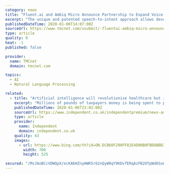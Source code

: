 ```yaml
---
category: news
title: "Fluent.ai and Ambiq Micro Announce Partnership to Expand Voice Interface Use Cases Across a Variety of Smart Devices"
excerpt: "The unique and patented speech-to-intent approach allows development of speech recognition models in any existing language and offers unmatched multilingual capabilities. Ambiq Micro is leading the world in energy-efficient semiconductor design, redefining \"ultra-low power\" with its unique and proprietary Subthreshold Power-Optimized Technology ..."
publishedDateTime: 2020-01-06T14:07:00Z
sourceUrl: https://www.tmcnet.com/usubmit/-fluentai-ambiq-micro-announce-partnership-expand-voice-interface-/2020/01/06/9076377.htm
type: article
quality: 0
heat: -1
published: false

provider:
  name: TMCnet
  domain: tmcnet.com

topics:
  - AI
  - Natural Language Processing

related:
  - title: "Artificial intelligence will revolutionise healthcare but it can’t replace doctors and nurses"
    excerpt: "Millions of pounds of taxpayers money is being spent to prepare for and help the NHS to take advantage of the emerging revolution of artificial intelligence in healthcare. Momentum has been building for several years and is now reaching a tipping point as a series of studies and trials show AI, or machine learning, can match or even improve on ..."
    publishedDateTime: 2020-01-06T23:02:00Z
    sourceUrl: https://www.independent.co.uk/independentpremium/news-analysis/artificial-intelligence-nhs-healthcare-patients-cancer-doctors-nurses-ai-a9272376.html
    type: article
    provider:
      name: Independent
      domain: independent.co.uk
    quality: 43
    images:
      - url: https://www.bing.com/th?id=ON.DCB60F290FF82E4D00B0FBD8BBD20F79
        width: 700
        height: 525

secured: "/MvJAoBCcVDWQpX/ecKAbHZnyHWK5r62nQyW8qY9KDvfERqAzFB2OTpWd6Su6BxRfeh+XZvxiqWUfdF2FbhEbePDtEkTEdlBZUKyOgtQwCiyq3KxGo6FrFAhZ/+DwFdxdokb3F3+ZHiyulrCoEEh2WwWkQ+vJakxOsyQZfd5ctXCwChKmT2yd6BwH0KKrVHoYW8Yb4kMnZDz/gk+VrOGJsECTQ3kCYbNTMikp+YhuHOoolRItWeP4qb1liV2JkbpoWgdPmCzyuxeoHnMBp3mWw==;pjlJ38OH0TDk9J4P3EiE2g=="
---
```


